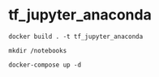 # tf_jupyter_anaconda

```
docker build . -t tf_jupyter_anaconda

mkdir /notebooks

docker-compose up -d


```
